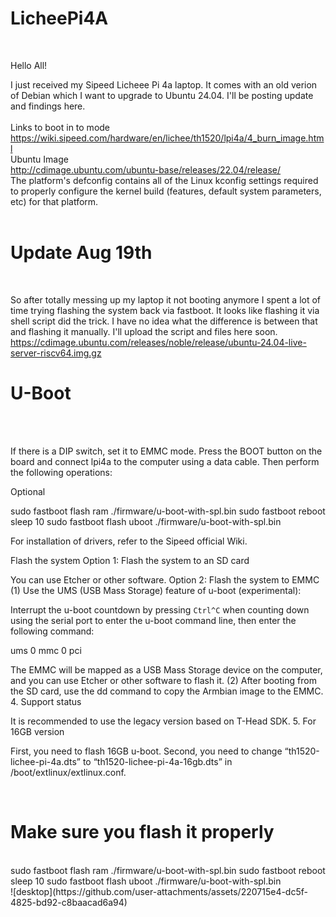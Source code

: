 # LicheePi4A
<br>


Hello All!

I just received my Sipeed Licheee Pi 4a laptop. It comes with an old verion of Debian which I want to upgrade to 
Ubuntu 24.04. I'll be posting update and findings here.
<br>
<br>
Links to boot in to mode<br>
https://wiki.sipeed.com/hardware/en/lichee/th1520/lpi4a/4_burn_image.html
<br>
Ubuntu Image
<br>
http://cdimage.ubuntu.com/ubuntu-base/releases/22.04/release/
<br>
The platform's defconfig contains all of the Linux kconfig settings required to properly configure the kernel build (features, default system parameters, etc) for that platform.
<br>
<br>
# Update Aug 19th

<br>

So after totally messing up my laptop it not booting anymore I spent a lot of time trying flashing the system back via fastboot. It looks like flashing it via shell script did the trick. I have no idea what the difference is between that and flashing it manually. I'll upload the script and files here soon.
<br>
https://cdimage.ubuntu.com/releases/noble/release/ubuntu-24.04-live-server-riscv64.img.gz

# U-Boot
<br>
<br>

If there is a DIP switch, set it to EMMC mode. Press the BOOT button on the board and connect lpi4a to the computer using a data cable. Then perform the following operations:

Optional

sudo fastboot flash ram ./firmware/u-boot-with-spl.bin
sudo fastboot reboot
sleep 10
sudo fastboot flash uboot ./firmware/u-boot-with-spl.bin 


For installation of drivers, refer to the Sipeed official Wiki.

Flash the system
Option 1: Flash the system to an SD card

You can use Etcher or other software.
Option 2: Flash the system to EMMC
(1) Use the UMS (USB Mass Storage) feature of u-boot (experimental):

Interrupt the u-boot countdown by pressing `Ctrl^C` when counting down using the serial port to enter the u-boot command line, then enter the following command:

ums 0 mmc 0 pci 

The EMMC will be mapped as a USB Mass Storage device on the computer, and you can use Etcher or other software to flash it.
(2) After booting from the SD card, use the dd command to copy the Armbian image to the EMMC.
4. Support status

It is recommended to use the legacy version based on T-Head SDK.
5. For 16GB version

First, you need to flash 16GB u-boot.
Second, you need to change “th1520-lichee-pi-4a.dts” to “th1520-lichee-pi-4a-16gb.dts” in /boot/extlinux/extlinux.conf.

<br>

# Make sure you flash it properly

<br>
sudo fastboot flash ram ./firmware/u-boot-with-spl.bin
sudo fastboot reboot
sleep 10
sudo fastboot flash uboot ./firmware/u-boot-with-spl.bin 
<br>
![desktop](https://github.com/user-attachments/assets/220715e4-dc5f-4825-bd92-c8baacad6a94)

